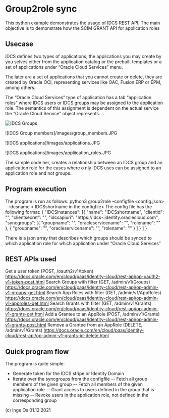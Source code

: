 # Group2role sync

This python example demonstrates the usage of IDCS REST API.
The main objective is to demonstrate how the SCIM GRANT API for application roles 

## Usecase

IDCS defines two types of applications, the applications you may create by you selves either from the application 
catalog or the prebuilt templates or a set of applications under “Oracle Cloud Services” menu.

The later are a set of applications that you cannot create or delete, they are created by Oracle OCI, representing 
services like OAC, Fusion ERP or EPM, among others.

The “Oracle Cloud Services” type of application has a tab “application roles” where IDCS users or IDCS 
groups may be assigned to the application role. The semantics of this assignment is dependent on the actual 
service the “Oracle Cloud Service” object represents.

![IDCS Groups](/images/groups)

![IDCS Group members]/images/group_members.JPG

![IDCS applications]/images/applications.JPG

![IDCS applications]/images/appliication_roles.JPG

The sample code her, creates a relationship between an IDCS group and an application role for the cases where o
nly IDCS uses can be assigned to an application role and not groups.

## Program execution

The program is run as follows:
python3 group2role –configfile <config.json> --idcsname < IDCSshortname in the configfile>
The config file has the following format:
{
	"IDCSinstances": [{
			"name": "IDCSshortname",
			"clientid": "<xxx>",
			"clientsecret": "<xxx>",
			"idcsapiuri": "https://idcs-<tenant>.identity.oraclecloud.com",
			"syncgroups": [{
					"groupname": "<name of IDCS group>",
					"oracleservicename": "<name of service>",
					"rolename": "<name of role>"
				},
				{
					"groupname": "<name of IDCS group>",
					"oracleservicename": "<name of service>",
					"rolename": "<name of role>"
				}
			]
		}
	]
}

There is a json array that describes which groups should be synced to which application role for 
which application under “Oracle Cloud Services”

## REST APIs used

Get a user token (POST, /oauth2/v1/token)
https://docs.oracle.com/en/cloud/paas/identity-cloud/rest-api/op-oauth2-v1-token-post.html 
Search Groups with filter (GET, /admin/v1/Groups)
https://docs.oracle.com/en/cloud/paas/identity-cloud/rest-api/op-admin-v1-groups-get.html
Search App Roles with filter (GET, /admin/v1/AppRoles)
https://docs.oracle.com/en/cloud/paas/identity-cloud/rest-api/op-admin-v1-approles-get.html
Search Grants with filter (GET, /admin/v1/Grants)
https://docs.oracle.com/en/cloud/paas/identity-cloud/rest-api/op-admin-v1-grants-get.html
Add a Grantee to an AppRole (POST, /admin/v1/Grants)
https://docs.oracle.com/en/cloud/paas/identity-cloud/rest-api/op-admin-v1-grants-post.html
Remove a Grantee from an AppRole (DELETE, /admin/v1/Grants)
https://docs.oracle.com/en/cloud/paas/identity-cloud/rest-api/op-admin-v1-grants-id-delete.html

## Quick program flow

The program is quite simple:
- Generate token for the IDCS stripe or Identity Domain
- Iterate over the syncgroups from the configfile
-- Fetch all group members of the given group
-- Fetch all members of the given application role
-- Grant access to users defined in the group that is missing
-- Revoke users in the application role, not defined in the corresponding group

(c) Inge Os 01.12.2021
	 
